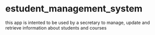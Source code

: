 # estudent_management_system
this app is intented to be used by a secretary to manage, update and retrieve information about students and courses
